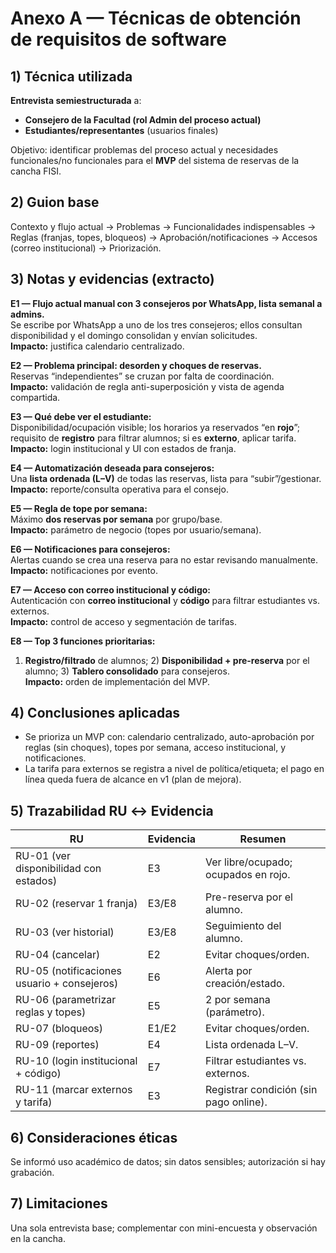 # Anexo A — Técnicas de obtención de requisitos de software

## 1) Técnica utilizada
**Entrevista semiestructurada** a:
- **Consejero de la Facultad (rol Admin del proceso actual)**
- **Estudiantes/representantes** (usuarios finales)

Objetivo: identificar problemas del proceso actual y necesidades funcionales/no funcionales para el **MVP** del sistema de reservas de la cancha FISI.

## 2) Guion base
Contexto y flujo actual → Problemas → Funcionalidades indispensables → Reglas (franjas, topes, bloqueos) → Aprobación/notificaciones → Accesos (correo institucional) → Priorización.

## 3) Notas y evidencias (extracto)
**E1 — Flujo actual manual con 3 consejeros por WhatsApp, lista semanal a admins.**  
Se escribe por WhatsApp a uno de los tres consejeros; ellos consultan disponibilidad y el domingo consolidan y envían solicitudes.  
**Impacto:** justifica calendario centralizado.  

**E2 — Problema principal: desorden y choques de reservas.**  
Reservas “independientes” se cruzan por falta de coordinación.  
**Impacto:** validación de regla anti-superposición y vista de agenda compartida.

**E3 — Qué debe ver el estudiante:**  
Disponibilidad/ocupación visible; los horarios ya reservados “en **rojo**”; requisito de **registro** para filtrar alumnos; si es **externo**, aplicar tarifa.  
**Impacto:** login institucional y UI con estados de franja.

**E4 — Automatización deseada para consejeros:**  
Una **lista ordenada (L–V)** de todas las reservas, lista para “subir”/gestionar.  
**Impacto:** reporte/consulta operativa para el consejo.

**E5 — Regla de tope por semana:**  
Máximo **dos reservas por semana** por grupo/base.  
**Impacto:** parámetro de negocio (topes por usuario/semana).

**E6 — Notificaciones para consejeros:**  
Alertas cuando se crea una reserva para no estar revisando manualmente.  
**Impacto:** notificaciones por evento.

**E7 — Acceso con correo institucional y código:**  
Autenticación con **correo institucional** y **código** para filtrar estudiantes vs. externos.  
**Impacto:** control de acceso y segmentación de tarifas.

**E8 — Top 3 funciones prioritarias:**  
1) **Registro/filtrado** de alumnos; 2) **Disponibilidad + pre-reserva** por el alumno; 3) **Tablero consolidado** para consejeros.  
**Impacto:** orden de implementación del MVP.

## 4) Conclusiones aplicadas
- Se prioriza un MVP con: calendario centralizado, auto-aprobación por reglas (sin choques), topes por semana, acceso institucional, y notificaciones.
- La tarifa para externos se registra a nivel de política/etiqueta; el pago en línea queda fuera de alcance en v1 (plan de mejora).

## 5) Trazabilidad RU ↔ Evidencia
| RU | Evidencia | Resumen |
|----|-----------|---------|
| RU-01 (ver disponibilidad con estados) | E3 | Ver libre/ocupado; ocupados en rojo. |
| RU-02 (reservar 1 franja) | E3/E8 | Pre-reserva por el alumno. |
| RU-03 (ver historial) | E3/E8 | Seguimiento del alumno. |
| RU-04 (cancelar) | E2 | Evitar choques/orden. |
| RU-05 (notificaciones usuario + consejeros) | E6 | Alerta por creación/estado. |
| RU-06 (parametrizar reglas y topes) | E5 | 2 por semana (parámetro). |
| RU-07 (bloqueos) | E1/E2 | Evitar choques/orden. |
| RU-09 (reportes) | E4 | Lista ordenada L–V. |
| RU-10 (login institucional + código) | E7 | Filtrar estudiantes vs. externos. |
| RU-11 (marcar externos y tarifa) | E3 | Registrar condición (sin pago online). |

## 6) Consideraciones éticas
Se informó uso académico de datos; sin datos sensibles; autorización si hay grabación.

## 7) Limitaciones
Una sola entrevista base; complementar con mini-encuesta y observación en la cancha.